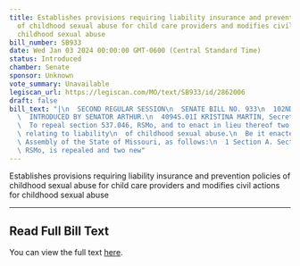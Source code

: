 ```yaml
---
title: Establishes provisions requiring liability insurance and prevention policies
  of childhood sexual abuse for child care providers and modifies civil actions for
  childhood sexual abuse
bill_number: SB933
date: Wed Jan 03 2024 00:00:00 GMT-0600 (Central Standard Time)
status: Introduced
chamber: Senate
sponsor: Unknown
vote_summary: Unavailable
legiscan_url: https://legiscan.com/MO/text/SB933/id/2862006
draft: false
bill_text: "|\n  SECOND REGULAR SESSION\n  SENATE BILL NO. 933\n  102ND GENERA L ASSEMBLY\n\
  \  INTRODUCED BY SENATOR ARTHUR.\n  4094S.01I KRISTINA MARTIN, Secretary\n  AN ACT\n\
  \  To repeal section 537.046, RSMo, and to enact in lieu thereof two new sections\
  \ relating to liability\n  of childhood sexual abuse.\n  Be it enacted by the General\
  \ Assembly of the State of Missouri, as follows:\n  1 Section A. Section 537.046,\
  \ RSMo, is repealed and two new"
---
```

Establishes provisions requiring liability insurance and prevention policies of childhood sexual abuse for child care providers and modifies civil actions for childhood sexual abuse

---

## Read Full Bill Text

You can view the full text [here](https://legiscan.com/MO/text/SB933/id/2862006).
